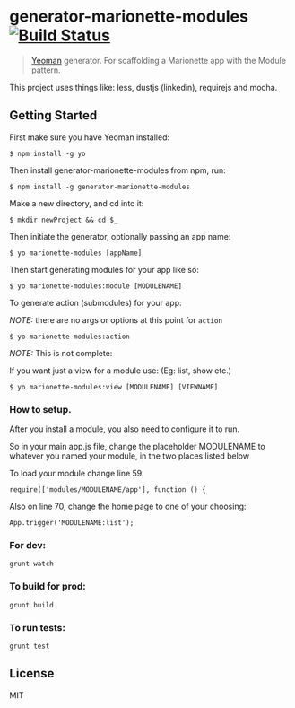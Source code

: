 # generator-marionette-modules [![Build Status](https://secure.travis-ci.org/rek/generator-marionette-modules.png?branch=master)](https://travis-ci.org/rek/generator-marionette-modules)

> [Yeoman](http://yeoman.io) generator. For scaffolding a Marionette app with the Module pattern.

This project uses things like: less, dustjs (linkedin), requirejs and mocha.

## Getting Started

First make sure you have Yeoman installed:

```
$ npm install -g yo
```

Then install generator-marionette-modules from npm, run:
```
$ npm install -g generator-marionette-modules
```

Make a new directory, and cd into it:
```
$ mkdir newProject && cd $_
```

Then initiate the generator, optionally passing an app name:
```
$ yo marionette-modules [appName]
```

Then start generating modules for your app like so:
```
$ yo marionette-modules:module [MODULENAME]
```

To generate action (submodules) for your app:

*NOTE:* there are no args or options at this point for `action`
```
$ yo marionette-modules:action
```

*NOTE:* This is not complete:

If you want just a view for a module use: (Eg: list, show etc.)
```
$ yo marionette-modules:view [MODULENAME] [VIEWNAME]
```


### How to setup.

After you install a module, you also need to configure it to run.

So in your main app.js file, change the placeholder MODULENAME to whatever you named your module, in the two places listed below


To load your module change line 59:
```
require(['modules/MODULENAME/app'], function () {
```

Also on line 70, change the home page to one of your choosing:
```
App.trigger('MODULENAME:list');
```


### For dev:

```
grunt watch
```

### To build for prod:

```
grunt build
```

### To run tests:

```
grunt test
```

## License

MIT
